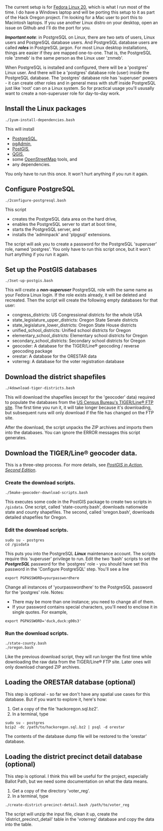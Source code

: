 The current setup is for [Fedora Linux 20](https://fedoraproject.org/),
which is what I run most of the time. I do have a Windows laptop and
will be porting this setup to it as part of the Hack Oregon project. I'm
looking for a Mac user to port this to Macintosh laptops. If you use
another Linux distro on your desktop, open an issue on Github and I'll
do the port for you.

***Important note***: in PostgreSQL on Linux, there are two sets of
users, Linux users and PostgreSQL database users. And PostgreSQL
database users are called ***roles*** in PostgreSQL jargon. For most
Linux desktop installations, things are easier if they are mapped
one-to-one. That is, the PostgreSQL role 'znmeb' is the same person as
the Linux user 'znmeb'.

When PostgreSQL is installed and configured, there will be a 'postgres'
Linux user. And there will be a 'postgres' database role (user) inside
the PostgreSQL database. The 'postgres' database role has 'superuser'
powers - it can create other roles and in general mess with stuff inside
PostgreSQL just like 'root' can on a Linux system. So for practical
usage you'll ususally want to create a non-superuser role for day-to-day
work.

Install the Linux packages
--------------------------

    ./1yum-install-dependencies.bash

This will install

-   [PostgreSQL](http://www.postgresql.org/),
-   [pgAdmin](http://www.pgadmin.org/index.php),
-   [PostGIS](http://postgis.net/),
-   [QGIS](http://www.qgis.org/en/site/),
-   some [OpenStreetMap](www.openstreetmap.org/) tools, and
-   any dependencies.

You only have to run this once. It won't hurt anything if you run it
again.

Configure PostgreSQL
--------------------

    ./2configure-postgresql.bash

This script

-   creates the PostgreSQL data area on the hard drive,
-   enables the PostgreSQL server to start at boot time,
-   starts the PostgreSQL server, and
-   installs the 'adminpack' and 'plpgsql' extensions.

The script will ask you to create a password for the PostgreSQL
'superuser' role, named 'postgres'. You only have to run this script
once, but it won't hurt anything if you run it again.

Set up the PostGIS databases
----------------------------

    ./3set-up-postgis.bash

This will create a ***non-superuser*** PostgreSQL role with the same
name as your Fedora Linux login. If the role exists already, it will be
deleted and recreated. Then the script will create the following empty
databases for that user:

-   congress\_districts: US Congressional districts for the whole USA
-   state\_legislature\_upper\_districts: Oregon State Senate districts
-   state\_legislature\_lower\_districts: Oregon State House districts
-   unified\_school\_districts: Unified school districts for Oregon
-   elementary\_school\_districts: Elementary school districts for
    Oregon
-   secondary\_school\_districts: Secondary school districts for Oregon
-   geocoder: A database for the TIGER/Line® geocoding / reverse
    geocoding package
-   orestar: A database for the ORESTAR data
-   voterreg: A database for the voter registration database

Download the district shapefiles
--------------------------------

    ./4download-tiger-districts.bash

This will download the shapefiles (except for the 'geocoder' data)
required to populate the databases from the [US Census Bureau's
TIGER/Line® FTP
site](http://www.census.gov/geo/maps-data/data/tiger-line.html). The
first time you run it, it will take longer because it's downloading, but
subsequent runs will only download if the file has changed on the FTP
site.

After the download, the script unpacks the ZIP archives and imports them
into the databases. You can ignore the ERROR messages this script
generates.

Download the TIGER/Line® geocoder data.
---------------------------------------

This is a three-step process. For more details, see [*PostGIS in Action,
Second Edition*](http://www.manning.com/obe2/).

### Create the download scripts.

    ./5make-geocoder-download-scripts.bash

This executes some code in the PostGIS package to create two scripts in
`/gisdata`. One script, called 'state-county.bash', downloads nationwide
state and county shapefiles. The second, called 'oregon.bash', downloads
detailed shapefiles for Oregon.

### Edit the download scripts.

    sudo su - postgres
    cd /gisdata

This puts you into the PostgreSQL ***Linux*** maintenance account. The
scripts require this 'superuser' privilege to run. Edit the two 'bash'
scripts to set the ***PostgreSQL*** password for the 'postgres' role -
you should have set this password in the 'Configure PostgreSQL' step.
You'll see a line

    export PGPASSWORD=yourpasswordhere

Change all instances of 'yourpasswordhere' to the PostgreSQL password
for the 'postgres' role. Notes:

-   There may be more than one instance; you need to change all of them.
-   If your password contains special characters, you'll need to enclose
    it in single quotes. For example,

<!-- -->

    export PGPASSWORD='duck,duck:g00s3'

### Run the download scripts.

    ./state-county.bash
    ./oregon.bash

Like the previous download script, they will run longer the first time
while downloading the raw data from the TIGER/Line® FTP site. Later ones
will only download changed ZIP archives.

Loading the ORESTAR database (optional)
---------------------------------------

This step is optional - so far we don't have any spatial use cases for
this database. But if you want to explore it, here's how:

1.  Get a copy of the file 'hackoregon.sql.bz2'.
2.  In a terminal, type

<!-- -->

    sudo su - postgres
    bzip2 -dc /path/to/hackoregon.sql.bz2 | psql -d orestar

The contents of the database dump file will be restored to the 'orestar'
database.

Loading the district precinct detail database (optional)
--------------------------------------------------------

This step is optional. I think this will be useful for the project,
especially Ballot Path, but we need some documentation on what the data
means.

1.  Get a copy of the directory 'voter\_reg'.
2.  In a terminal, type

<!-- -->

    ./create-district-precinct-detail.bash /path/to/voter_reg

The script will unzip the input file, clean it up, create the
'district\_precinct\_detail' table in the 'voterreg' database and copy
the data into the table.
